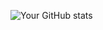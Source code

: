 ![Your GitHub stats](https://github-readme-stats.vercel.app/api?username=AbisAbz&show_icons=true&theme=radical)
